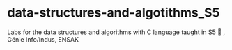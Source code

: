 # data-structures-and-algotithms_S5
Labs for the data structures and algorithms with C language taught in S5 🤗 ,
Génie Info/Indus, ENSAK 
